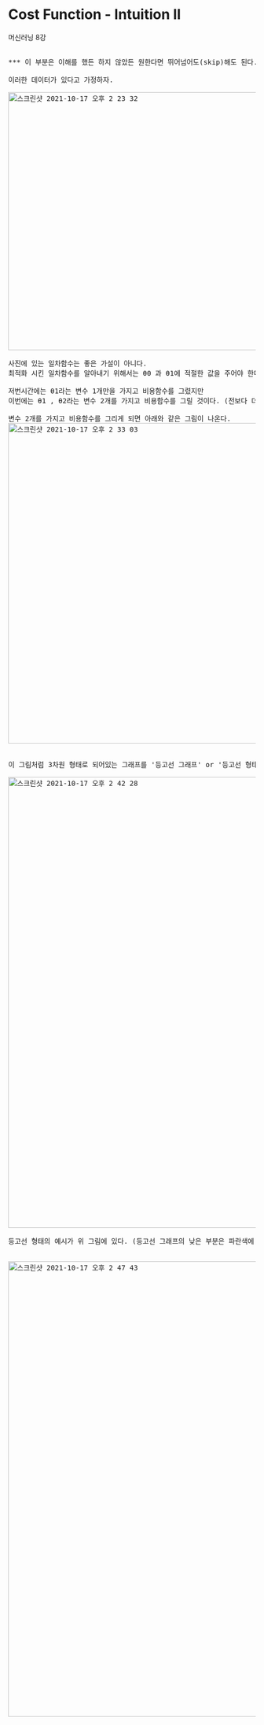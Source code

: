 # Cost Function - Intuition II
머신러닝 8강
<pre>

*** 이 부분은 이해를 했든 하지 않았든 원한다면 뛰어넘어도(skip)해도 된다. ***

이러한 데이터가 있다고 가정하자.

<img width="524" alt="스크린샷 2021-10-17 오후 2 23 32" src="https://user-images.githubusercontent.com/63940620/137613003-6da1ed2b-a2c2-46ee-a1bf-8d8f592be27c.png">

사진에 있는 일차함수는 좋은 가설이 아니다.
최적화 시킨 일차함수를 알아내기 위해서는 θ0 과 θ1에 적절한 값을 주어야 한다.

저번시간에는 θ1라는 변수 1개만을 가지고 비용함수를 그렸지만
이번에는 θ1 , θ2라는 변수 2개를 가지고 비용함수를 그릴 것이다. (전보다 더 복잡함)

변수 2개를 가지고 비용함수를 그리게 되면 아래와 같은 그림이 나온다.
<img width="651" alt="스크린샷 2021-10-17 오후 2 33 03" src="https://user-images.githubusercontent.com/63940620/137613263-089a82ac-9d52-4136-a3b0-87200655e01a.png">


이 그림처럼 3차원 형태로 되어있는 그래프를 '등고선 그래프' or '등고선 형태'라고 한다.

<img width="916" alt="스크린샷 2021-10-17 오후 2 42 28" src="https://user-images.githubusercontent.com/63940620/137613448-7783d01a-897f-4184-871c-2dfba2c3430f.png">

등고선 형태의 예시가 위 그림에 있다. (등고선 그래프의 낮은 부분은 파란색에 가깝게 , 높은 부분은 빨간색에 가깝다. , 색깔이 같으면 높이가 같다)


<img width="925" alt="스크린샷 2021-10-17 오후 2 47 43" src="https://user-images.githubusercontent.com/63940620/137613573-254ec9cc-6b24-45e9-824b-a93d06fa921e.png">

</pre>
